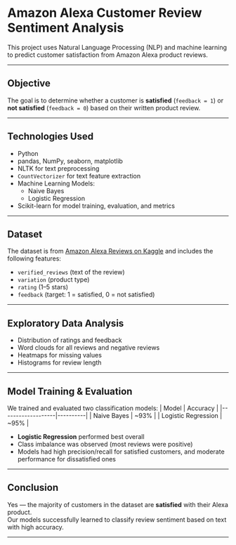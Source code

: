 #  Amazon Alexa Customer Review Sentiment Analysis

This project uses Natural Language Processing (NLP) and machine learning to predict customer satisfaction from Amazon Alexa product reviews.

---

##  Objective

The goal is to determine whether a customer is **satisfied** (`feedback = 1`) or **not satisfied** (`feedback = 0`) based on their written product review.

---

##  Technologies Used

- Python
- pandas, NumPy, seaborn, matplotlib
- NLTK for text preprocessing
- `CountVectorizer` for text feature extraction
- Machine Learning Models:
  - Naive Bayes
  - Logistic Regression
- Scikit-learn for model training, evaluation, and metrics

---

##  Dataset

The dataset is from [Amazon Alexa Reviews on Kaggle](https://www.kaggle.com/datasets/sid321axn/amazon-alexa-reviews) and includes the following features:
- `verified_reviews` (text of the review)
- `variation` (product type)
- `rating` (1–5 stars)
- `feedback` (target: 1 = satisfied, 0 = not satisfied)

---

##  Exploratory Data Analysis

- Distribution of ratings and feedback
- Word clouds for all reviews and negative reviews
- Heatmaps for missing values
- Histograms for review length

---

##  Model Training & Evaluation

We trained and evaluated two classification models:
| Model              | Accuracy |
|-------------------|----------|
| Naive Bayes        | ~93%     |
| Logistic Regression | ~95%  |

- **Logistic Regression** performed best overall
- Class imbalance was observed (most reviews were positive)
- Models had high precision/recall for satisfied customers, and moderate performance for dissatisfied ones

---

##  Conclusion

Yes — the majority of customers in the dataset are **satisfied** with their Alexa product.  
Our models successfully learned to classify review sentiment based on text with high accuracy.

---

